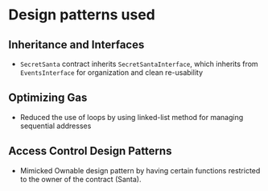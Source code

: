 # Design patterns used

## Inheritance and Interfaces

- `SecretSanta` contract inherits `SecretSantaInterface`, which inherits from `EventsInterface` for organization and clean re-usability

## Optimizing Gas

- Reduced the use of loops by using linked-list method for managing sequential addresses

## Access Control Design Patterns

- Mimicked Ownable design pattern by having certain functions restricted to the owner of the contract (Santa).
